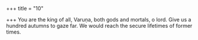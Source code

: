 +++
title = "10"

+++
You are the king of all, Varuṇa, both gods and mortals, o lord. Give us a hundred autumns to gaze far. We would reach the secure  lifetimes of former times.  